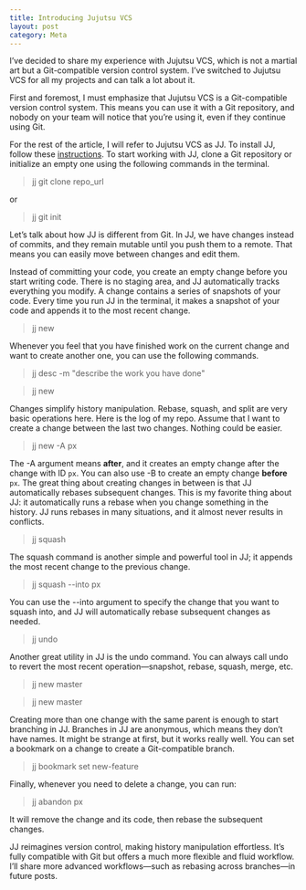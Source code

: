 ```yaml
---
title: Introducing Jujutsu VCS
layout: post
category: Meta
---
```


I’ve decided to share my experience with Jujutsu VCS, which is not a martial art but a Git-compatible version control system. I’ve switched to Jujutsu VCS for all my projects and can talk a lot about it.

First and foremost, I must emphasize that Jujutsu VCS is a Git-compatible version control system. This means you can use it with a Git repository, and nobody on your team will notice that you’re using it, even if they continue using Git.

For the rest of the article, I will refer to Jujutsu VCS as JJ. To install JJ, follow these [instructions](https://jj-vcs.github.io/jj/latest/install-and-setup/). To start working with JJ, clone a Git repository or initialize an empty one using the following commands in the terminal.

> jj git clone repo_url

or

> jj git init

Let’s talk about how JJ is different from Git. In JJ, we have changes instead of commits, and they remain mutable until you push them to a remote. That means you can easily move between changes and edit them.

Instead of committing your code, you create an empty change before you start writing code. There is no staging area, and JJ automatically tracks everything you modify. A change contains a series of snapshots of your code. Every time you run JJ in the terminal, it makes a snapshot of your code and appends it to the most recent change.

> jj new

Whenever you feel that you have finished work on the current change and want to create another one, you can use the following commands.

> jj desc -m "describe the work you have done"

> jj new

Changes simplify history manipulation. Rebase, squash, and split are very basic operations here. Here is the log of my repo. Assume that I want to create a change between the last two changes. Nothing could be easier.

> jj new -A px

The -A argument means **after**, and it creates an empty change after the change with ID `px`. You can also use -B to create an empty change **before** `px`. The great thing about creating changes in between is that JJ automatically rebases subsequent changes. This is my favorite thing about JJ: it automatically runs a rebase when you change something in the history. JJ runs rebases in many situations, and it almost never results in conflicts.

> jj squash

The squash command is another simple and powerful tool in JJ; it appends the most recent change to the previous change.

> jj squash --into px

You can use the --into argument to specify the change that you want to squash into, and JJ will automatically rebase subsequent changes as needed.

> jj undo

Another great utility in JJ is the undo command. You can always call undo to revert the most recent operation—snapshot, rebase, squash, merge, etc.

> jj new master

> jj new master

Creating more than one change with the same parent is enough to start branching in JJ. Branches in JJ are anonymous, which means they don’t have names. It might be strange at first, but it works really well. You can set a bookmark on a change to create a Git-compatible branch.

> jj bookmark set new-feature

Finally, whenever you need to delete a change, you can run:

> jj abandon px

It will remove the change and its code, then rebase the subsequent changes.

JJ reimagines version control, making history manipulation effortless. It’s fully compatible with Git but offers a much more flexible and fluid workflow. I’ll share more advanced workflows—such as rebasing across branches—in future posts.

